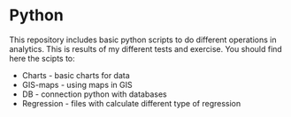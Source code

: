 # Python
This repository includes basic python scripts to do different operations in analytics. This is results of my different tests and exercise.
You should find here the scipts to:
- Charts - basic charts for data
- GIS-maps - using maps in GIS
- DB - connection python with databases
- Regression - files with calculate different type of regression

